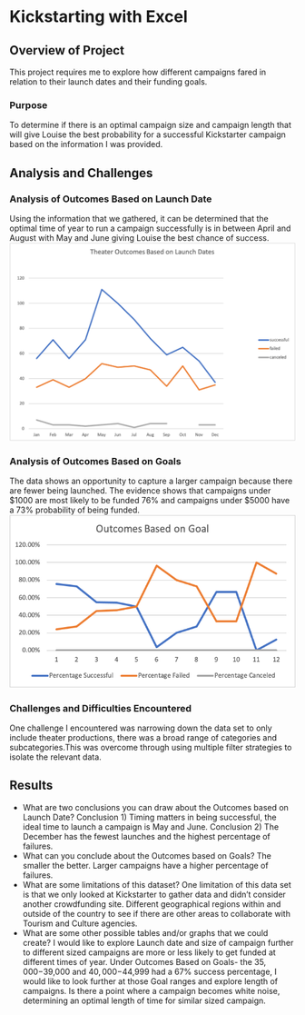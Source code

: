 # Kickstarting with Excel

## Overview of Project
This project requires me to explore how different campaigns fared in relation to their launch dates and their funding goals. 
### Purpose
To determine if there is an optimal campaign size and campaign length that will give Louise the best probability for a successful Kickstarter campaign based on the information I was provided.
## Analysis and Challenges

### Analysis of Outcomes Based on Launch Date
Using the information that we gathered, it can be determined that the optimal time of year to run a campaign successfully is in between April and August with May and June giving Louise the best chance of success.
![alt text](TheatreOutcomesBasedonLaunchDates.png)
### Analysis of Outcomes Based on Goals
The data shows an opportunity to capture a larger campaign because there are fewer being launched. The evidence shows that campaigns under $1000 are most likely to be funded 76% and campaigns under $5000 have a 73% probability of being funded.
![alt text](Outcomes_vs_Goals.png)
### Challenges and Difficulties Encountered
One challenge I encountered was narrowing down the data set to only include theater productions, there was a broad range of categories and subcategories.This was overcome through using multiple filter strategies to isolate the relevant data. 
## Results
- What are two conclusions you can draw about the Outcomes based on Launch Date?
Conclusion 1) Timing matters in being successful, the ideal time to launch a campaign is May and June.
Conclusion 2) The December has the fewest launches and the highest percentage of failures.
- What can you conclude about the Outcomes based on Goals?
The smaller the better. Larger campaigns have a higher percentage of failures. 
- What are some limitations of this dataset?
One limitation of this data set is that we only looked at Kickstarter to gather data and didn’t consider another crowdfunding site.
Different geographical regions within and outside of the country to see if there are other areas to collaborate with Tourism and Culture agencies.
- What are some other possible tables and/or graphs that we could create?
I would like to explore Launch date and size of campaign further to different sized campaigns are more or less likely to get funded at different times of year.
Under Outcomes Based on Goals- the $35,000-$39,000 and $40,000-$44,999 had a 67% success percentage, I would like to look further at those Goal ranges and explore length of campaigns. 
Is there a point where a campaign becomes white noise, determining an optimal length of time for similar sized campaign.
